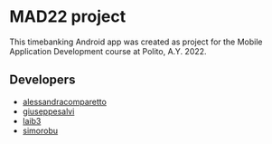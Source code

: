 # MAD22 project

This timebanking Android app was created as project for the Mobile Application Development course at Polito, A.Y. 2022.

## Developers 
- [alessandracomparetto](https://github.com/laib3/alessandracomparetto)
- [giuseppesalvi](https://github.com/giuseppesalvi)
- [laib3](https://github.com/laib3)
- [simorobu](https://github.com/simorobu)
